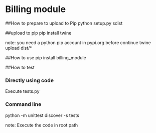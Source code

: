 # Billing module

##How to prepare to upload to Pip
python setup.py sdist

##upload to pip
pip install twine

note: you need a python pip account in pypi.org before continue 
twine upload dist/*

##How to use
pip install billing_module

##How to test

### Directly using code
Execute tests.py

### Command line
python -m unittest discover -s tests

note: Execute the code in root path
